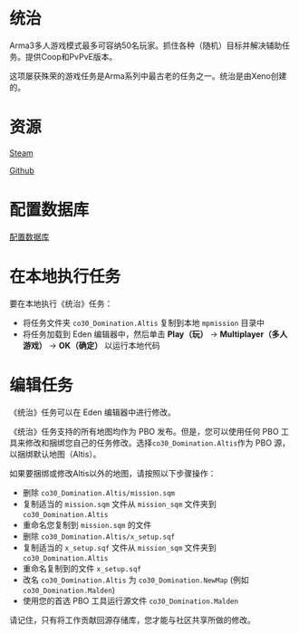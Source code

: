 # 统治

Arma3多人游戏模式最多可容纳50名玩家。抓住各种（随机）目标并解决辅助任务。提供Coop和PvPvE版本。

这项屡获殊荣的游戏任务是Arma系列中最古老的任务之一。统治是由Xeno创建的。

# 资源

[Steam](https://steamcommunity.com/sharedfiles/filedetails/comments/332088703)

[Github](https://github.com/Xeno69/Domination)

# 配置数据库

[配置数据库](Domination.md)

# 在本地执行任务

要在本地执行《统治》任务：

* 将任务文件夹 `co30_Domination.Altis` 复制到本地 `mpmission` 目录中
* 将任务加载到 Eden 编辑器中，然后单击 **Play（玩）** -> **Multiplayer（多人游戏）** -> **OK（确定）** 以运行本地代码

# 编辑任务

《统治》任务可以在 Eden 编辑器中进行修改。

《统治》任务支持的所有地图均作为 PBO 发布。但是，您可以使用任何 PBO 工具来修改和捆绑您自己的任务修改。选择`co30_Domination.Altis`作为 PBO 源，以捆绑默认地图（Altis）。

如果要捆绑或修改Altis以外的地图，请按照以下步骤操作：

* 删除 `co30_Domination.Altis/mission.sqm`
* 复制适当的 `mission.sqm` 文件从 `mission_sqm` 文件夹到 `co30_Domination.Altis`
* 重命名您复制到 `mission.sqm` 的文件
* 删除 `co30_Domination.Altis/x_setup.sqf`
* 复制适当的 `x_setup.sqf` 文件从 `mission_sqm` 文件夹到 `co30_Domination.Altis`
* 重命名复制到的文件 `x_setup.sqf`
* 改名 `co30_Domination.Altis` 为 `co30_Domination.NewMap` (例如 `co30_Domination.Malden`)
* 使用您的首选 PBO 工具运行源文件 `co30_Domination.Malden`

请记住，只有将工作贡献回源存储库，您才能与社区共享所做的修改。
